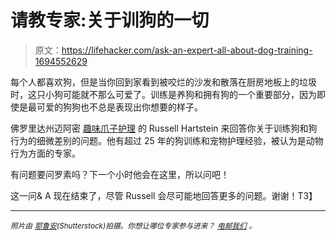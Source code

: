 # 请教专家:关于训狗的一切

> 原文：<https://lifehacker.com/ask-an-expert-all-about-dog-training-1694552629>

每个人都喜欢狗，但是当你回到家看到被咬烂的沙发和散落在厨房地板上的垃圾时，这只小狗可能就不那么可爱了。训练是养狗和拥有狗的一个重要部分，因为即使是最可爱的狗狗也不总是表现出你想要的样子。



佛罗里达州迈阿密 [趣味爪子护理](http://funpawcare.com/) 的 Russell Hartstein 来回答你关于训练狗和狗行为的细微差别的问题。他有超过 25 年的狗训练和宠物护理经验，被认为是动物行为方面的专家。

有问题要问罗素吗？下一个小时他会在这里，所以问吧！

这一问& A 现在结束了，尽管 Russell 会尽可能地回答更多的问题。谢谢！T3】

* * *

<small>*照片由*</small> [<small>*耶鲁安*</small>](http://www.shutterstock.com/pic-125079233/stock-photo-golden-retriever-dog-demolishes-chair.html?src=jarMnKqAYM-YdfqV3Y0U9Q-1-5)<small>*(Shutterstock)拍摄。你想让哪位专家参与进来？*</small> [<small>*电邮我们*</small>](mailto:andy@lifehacker.com) <small>*。*</small>